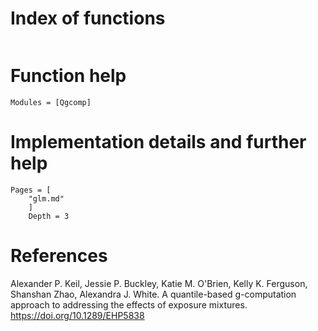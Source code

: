 
# Index of functions

```@index
```

# Function help 

```@autodocs
Modules = [Qgcomp]
```

# Implementation details and further help

```@contents
Pages = [
    "glm.md"
    ]
    Depth = 3
```

# References
Alexander P. Keil, Jessie P. Buckley, Katie M. O'Brien, Kelly K. Ferguson, Shanshan Zhao, Alexandra J. White. A quantile-based g-computation approach to addressing the effects of exposure mixtures. <https://doi.org/10.1289/EHP5838> 
